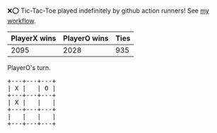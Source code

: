 :x::o: Tic-Tac-Toe played indefinitely by github action runners! See [my workflow](.github/workflows/play.yaml).

|PlayerX wins|PlayerO wins|Ties|
|-|-|-|
|2095|2028|935|

PlayerO's turn.

<pre>
+---+---+---+
| X |   | O |
+---+---+---+
| X |   |   |
+---+---+---+
|   |   |   |
+---+---+---+
</pre>